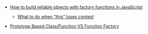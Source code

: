 * [How to build reliable objects with factory functions in JavaScript](https://medium.freecodecamp.org/how-to-build-reliable-objects-with-factory-functions-in-javascript-9ec1c089ea6f)
  * [What to do when “this” loses context](https://medium.freecodecamp.org/what-to-do-when-this-loses-context-f09664af076f)

* [Prototype Based Class/Function VS Function Factory](https://medium.freecodecamp.org/class-vs-factory-function-exploring-the-way-forward-73258b6a8d15)
